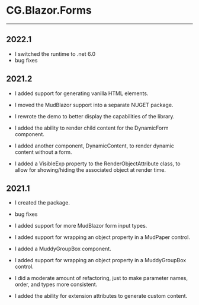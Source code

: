 # CG.Blazor.Forms
---

## 2022.1

* I switched the runtime to .net 6.0
* bug fixes

## 2021.2

* I added support for generating vanilla HTML elements.

* I moved the MudBlazor support into a separate NUGET package.

* I rewrote the demo to better display the capabilities of the library.

* I added the ability to render child content for the DynamicForm component.

* I added another component, DynamicContent, to render dynamic content without a form.

* I added a VisibleExp property to the RenderObjectAttribute class, to allow for showing/hiding the associated object at render time.

## 2021.1

* I created the package.

* bug fixes

* I added support for more MudBlazor form input types.

* I added support for wrapping an object property in a MudPaper control.

* I added a MuddyGroupBox component.

* I added support for wrapping an object property in a MuddyGroupBox control.

* I did a moderate amount of refactoring, just to make parameter names, order, and types more consistent.

* I added the ability for extension attributes to generate custom content.



